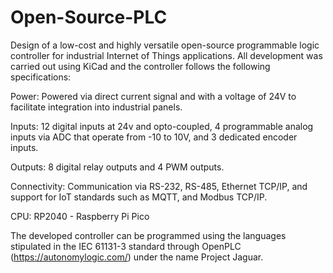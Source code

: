 # Open-Source-PLC

Design of a low-cost and highly versatile open-source programmable logic controller for industrial Internet of Things applications.
All development was carried out using KiCad and the controller follows the following specifications:

Power: Powered via direct current signal and with a voltage of 24V to facilitate integration into industrial panels.

Inputs: 12 digital inputs at 24v and opto-coupled, 4 programmable analog inputs via ADC that operate from -10 to 10V, and 3 dedicated encoder inputs.

Outputs: 8 digital relay outputs and 4 PWM outputs.

Connectivity: Communication via RS-232, RS-485, Ethernet TCP/IP, and support for IoT standards such as MQTT, and Modbus TCP/IP.

CPU: RP2040 - Raspberry Pi Pico

The developed controller can be programmed using the languages stipulated in the IEC 61131-3 standard through OpenPLC (https://autonomylogic.com/) under the name Project Jaguar.
